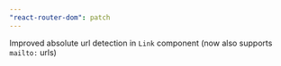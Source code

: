 ```yaml
---
"react-router-dom": patch
---
```


Improved absolute url detection in `Link` component (now also supports `mailto:` urls)

